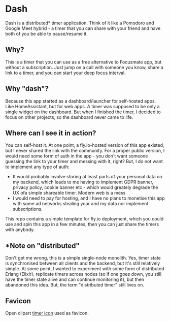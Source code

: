 # Dash

Dash is a distributed* timer application. Think of it like a Pomodoro and Google Meet hybrid - a timer that you can share with your friend and have both of you be able to pause/resume it.

## Why?

This is a timer that you can use as a free alternative to Focusmate app, but without a subscription. Just jump on a call with someone you know, share a link to a timer, and you can start your deep focus interval.

## Why "dash"?

Because this app started as a dashboard/launcher for self-hosted apps. Like HomeAssistant, but for web apps. A timer was supposed to be only a single widget on the dashboard.
But when I finished the timer, I decided to focus on other projects, so the dashboard never came to life.

## Where can I see it in action?

You can self-host it. At one point, a fly.io-hosted version of this app existed, but I never shared the link with the community. For a proper public version, I would need some form of auth in the app - you don't want someone guessing the link to your timer and messing with it, right? But, I do not want to implement any type of auth:

- It would probably involve storing at least parts of your personal data on my backend, which leads to me having to implement GDPR banner, privacy policy, cookie banner etc - which would greately degrade the UX ofa  simple shareable timer. Modern web is a mess
- I would need to pay for hosting, and I have no plans to monetise this app with some ad networks stealing your and my data nor implement subscriptions.

This repo contains a simple template for fly.io deployment, which you could use and spin this app in a few minutes, then you can just share the timers with anybody.

## *Note on "distributed"

Don't get me wrong, this is a simple single-node monolith. Yes, timer state is synchronised between all clients and the backend, but it's still relatively simple. At some point, I wanted to experiment with some form of distributed Erlang (Elixir), replicate timers across nodes (so if one goes down, you still have the timer state alive and can continue monitoring it), but then abandoned this idea. But, the term "distributed timer" still lives on.


## Favicon

Open clipart [timer icon](https://openclipart.org/detail/349336/time-timer#google_vignette) used as favicon.
